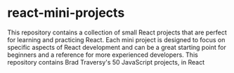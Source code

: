 # react-mini-projects

This repository contains a collection of small React projects that are perfect for learning and practicing React. Each mini project is designed to focus on specific aspects of React development and can be a great starting point for beginners and a reference for more experienced developers.
This repository contains Brad Traversy's 50 JavaScript projects, in React
